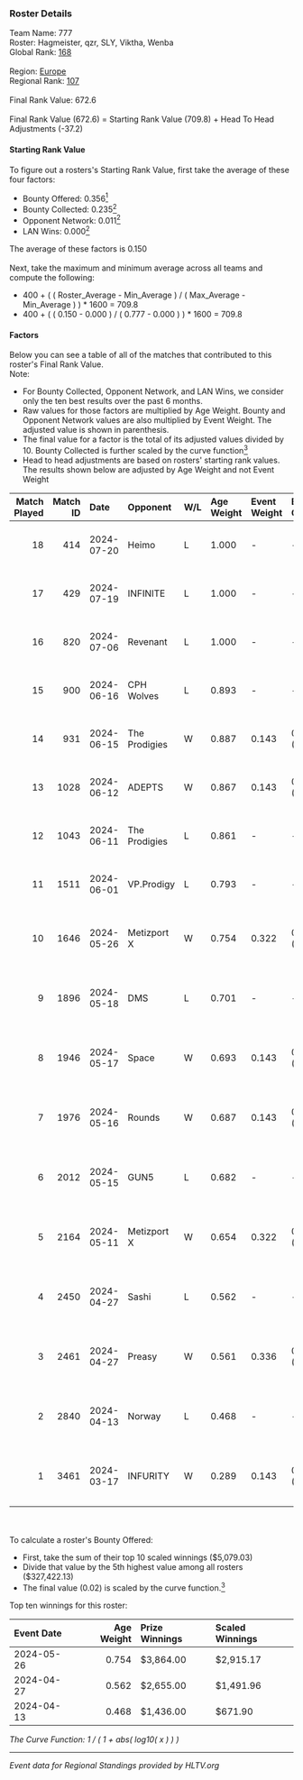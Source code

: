 ### Roster Details<br />
Team Name: 777<br />
Roster: Hagmeister, qzr, SLY, Viktha, Wenba<br />
Global Rank: [168](../standings_global.md)<br />
<br />
Region: [Europe]( ../standings_europe.md)<br />
Regional Rank: [107]( ../standings_europe.md)<br />
<br />
Final Rank Value:  672.6<br />
<br />
Final Rank Value (672.6) = Starting Rank Value (709.8) + Head To Head Adjustments (-37.2)<br />

#### Starting Rank Value<br />
To figure out a rosters's Starting Rank Value, first take the average of these four factors:<br />
- Bounty Offered: 0.356[<sup>1</sup>](#table2)
- Bounty Collected: 0.235[<sup>2</sup>](#table1)
- Opponent Network: 0.011[<sup>2</sup>](#table1)
- LAN Wins: 0.000[<sup>2</sup>](#table1)

The average of these factors is 0.150<br />
<br />
Next, take the maximum and minimum average across all teams and compute the following:<br />
- 400 + ( ( Roster_Average - Min_Average ) / ( Max_Average - Min_Average ) ) * 1600 = 709.8
- 400 + ( ( 0.150 - 0.000 ) / ( 0.777 - 0.000 ) ) * 1600 = 709.8


#### Factors<br />
Below you can see a table of all of the matches that contributed to this roster's Final Rank Value.<br />
Note:<br />

- For Bounty Collected, Opponent Network, and LAN Wins, we consider only the ten best results over the past 6 months.
- Raw values for those factors are multiplied by Age Weight. Bounty and Opponent Network values are also multiplied by Event Weight. The adjusted value is shown in parenthesis.
- The final value for a factor is the total of its adjusted values divided by 10. Bounty Collected is further scaled by the curve function[<sup>3</sup>](#curveFunction)
- Head to head adjustments are based on rosters' starting rank values. The results shown below are adjusted by Age Weight and not Event Weight
<span id="table1"></span><br />


| Match Played | Match ID | Date       | Opponent      | W/L | Age Weight | Event Weight | Bounty Collected | Opponent Network | LAN Wins  | H2H Adj. | Roster                                       |
| -: | -: | :- | :- | :- | :- | :- | :- | :- | :- | -: | :- |
|           18 |      414 | 2024-07-20 | Heimo         | L   | 1.000      | -            | -                | -                | -         |   -16.89 | Hagmeister, qzr, SLY, Viktha, Wenba          |
|           17 |      429 | 2024-07-19 | INFINITE      | L   | 1.000      | -            | -                | -                | -         |   -20.43 | Hagmeister, qzr, SLY, Viktha, Wenba          |
|           16 |      820 | 2024-07-06 | Revenant      | L   | 1.000      | -            | -                | -                | -         |   -11.60 | Hagmeister, qzr, SLY, Viktha, Wenba          |
|           15 |      900 | 2024-06-16 | CPH Wolves    | L   | 0.893      | -            | -                | -                | -         |   -10.83 | Hagmeister, qzr, SLY, Viktha, Wenba          |
|           14 |      931 | 2024-06-15 | The Prodigies | W   | 0.887      | 0.143        | 0.000 (0.000)    | 0.094 (0.012)    | 0 (0.000) |     8.43 | Hagmeister, qzr, SLY, Viktha, Wenba          |
|           13 |     1028 | 2024-06-12 | ADEPTS        | W   | 0.867      | 0.143        | 0.002 (0.000)    | 0.027 (0.003)    | 0 (0.000) |    11.22 | Hagmeister, qzr, SLY, Viktha, Wenba          |
|           12 |     1043 | 2024-06-11 | The Prodigies | L   | 0.861      | -            | -                | -                | -         |   -18.62 | Hagmeister, qzr, SLY, Viktha, Wenba          |
|           11 |     1511 | 2024-06-01 | VP.Prodigy    | L   | 0.793      | -            | -                | -                | -         |    -6.75 | Affava, Hagmeister, qzr, Viktha, Wenba       |
|           10 |     1646 | 2024-05-26 | Metizport X   | W   | 0.754      | 0.322        | 0.005 (0.001)    | 0.025 (0.006)    | 0 (0.000) |     9.29 | Affava, Hagmeister, MadeInRed, Viktha, Wenba |
|            9 |     1896 | 2024-05-18 | DMS           | L   | 0.701      | -            | -                | -                | -         |    -5.73 | Affava, Hagmeister, MadeInRed, Viktha, Wenba |
|            8 |     1946 | 2024-05-17 | Space         | W   | 0.693      | 0.143        | 0.006 (0.001)    | 0.406 (0.040)    | 0 (0.000) |    14.38 | Affava, Hagmeister, MadeInRed, Viktha, Wenba |
|            7 |     1976 | 2024-05-16 | Rounds        | W   | 0.687      | 0.143        | 0.000 (0.000)    | 0.000 (0.000)    | 0 (0.000) |     3.07 | Affava, Hagmeister, MadeInRed, Viktha, Wenba |
|            6 |     2012 | 2024-05-15 | GUN5          | L   | 0.682      | -            | -                | -                | -         |    -4.67 | Affava, Hagmeister, MadeInRed, Viktha, Wenba |
|            5 |     2164 | 2024-05-11 | Metizport X   | W   | 0.654      | 0.322        | 0.005 (0.001)    | 0.025 (0.005)    | 0 (0.000) |     8.49 | Affava, Hagmeister, MadeInRed, Viktha, Wenba |
|            4 |     2450 | 2024-04-27 | Sashi         | L   | 0.562      | -            | -                | -                | -         |    -1.22 | Affava, Hagmeister, MadeInRed, Viktha, Wenba |
|            3 |     2461 | 2024-04-27 | Preasy        | W   | 0.561      | 0.336        | 0.012 (0.002)    | 0.222 (0.042)    | 0 (0.000) |    10.72 | Affava, Hagmeister, MadeInRed, Viktha, Wenba |
|            2 |     2840 | 2024-04-13 | Norway        | L   | 0.468      | -            | -                | -                | -         |    -7.40 | Affava, Hagmeister, MadeInRed, Viktha, Wenba |
|            1 |     3461 | 2024-03-17 | INFURITY      | W   | 0.289      | 0.143        | 0.000 (0.000)    | 0.000 (0.000)    | 0 (0.000) |     1.36 | Affava, Hagmeister, MadeInRed, Viktha, Wenba |

<br />
<span id="table2"></span><br />
To calculate a roster's Bounty Offered:<br />

- First, take the sum of their top 10 scaled winnings ($5,079.03)
- Divide that value by the 5th highest value among all rosters ($327,422.13)
- The final value (0.02) is scaled by the curve function.[<sup>3</sup>](#curveFunction)

Top ten winnings for this roster:<br />

| Event Date | Age Weight | Prize Winnings | Scaled Winnings |
| :- | -: | :- | :- |
| 2024-05-26 |      0.754 | $3,864.00      | $2,915.17       |
| 2024-04-27 |      0.562 | $2,655.00      | $1,491.96       |
| 2024-04-13 |      0.468 | $1,436.00      | $671.90         |


<span id="curveFunction"></span>_The Curve Function: 1 / ( 1 + abs( log10( x ) ) )_<br />

---
_Event data for Regional Standings provided by HLTV.org_<br />
